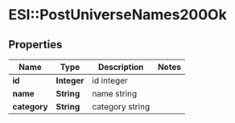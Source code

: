 # ESI::PostUniverseNames200Ok

## Properties
Name | Type | Description | Notes
------------ | ------------- | ------------- | -------------
**id** | **Integer** | id integer | 
**name** | **String** | name string | 
**category** | **String** | category string | 


